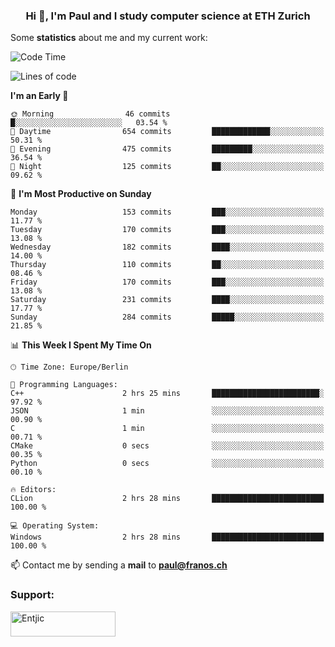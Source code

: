 <h3 align="center">Hi 👋, I'm Paul and I study computer science at ETH Zurich</h3>


Some **statistics** about me and my current work:

<!--START_SECTION:waka-->
![Code Time](http://img.shields.io/badge/Code%20Time-1%2C356%20hrs%2059%20mins-blue)

![Lines of code](https://img.shields.io/badge/From%20Hello%20World%20I%27ve%20Written-1.9%20million%20lines%20of%20code-blue)

**I'm an Early 🐤** 

```text
🌞 Morning                46 commits          █░░░░░░░░░░░░░░░░░░░░░░░░   03.54 % 
🌆 Daytime                654 commits         █████████████░░░░░░░░░░░░   50.31 % 
🌃 Evening                475 commits         █████████░░░░░░░░░░░░░░░░   36.54 % 
🌙 Night                  125 commits         ██░░░░░░░░░░░░░░░░░░░░░░░   09.62 % 
```
📅 **I'm Most Productive on Sunday** 

```text
Monday                   153 commits         ███░░░░░░░░░░░░░░░░░░░░░░   11.77 % 
Tuesday                  170 commits         ███░░░░░░░░░░░░░░░░░░░░░░   13.08 % 
Wednesday                182 commits         ████░░░░░░░░░░░░░░░░░░░░░   14.00 % 
Thursday                 110 commits         ██░░░░░░░░░░░░░░░░░░░░░░░   08.46 % 
Friday                   170 commits         ███░░░░░░░░░░░░░░░░░░░░░░   13.08 % 
Saturday                 231 commits         ████░░░░░░░░░░░░░░░░░░░░░   17.77 % 
Sunday                   284 commits         █████░░░░░░░░░░░░░░░░░░░░   21.85 % 
```


📊 **This Week I Spent My Time On** 

```text
🕑︎ Time Zone: Europe/Berlin

💬 Programming Languages: 
C++                      2 hrs 25 mins       ████████████████████████░   97.92 % 
JSON                     1 min               ░░░░░░░░░░░░░░░░░░░░░░░░░   00.90 % 
C                        1 min               ░░░░░░░░░░░░░░░░░░░░░░░░░   00.71 % 
CMake                    0 secs              ░░░░░░░░░░░░░░░░░░░░░░░░░   00.35 % 
Python                   0 secs              ░░░░░░░░░░░░░░░░░░░░░░░░░   00.10 % 

🔥 Editors: 
CLion                    2 hrs 28 mins       █████████████████████████   100.00 % 

💻 Operating System: 
Windows                  2 hrs 28 mins       █████████████████████████   100.00 % 
```


<!--END_SECTION:waka-->

📫 Contact me by sending a **mail** to **paul@franos.ch**

<h3 align="left">Support:</h3>
<p><a href="https://ko-fi.com/Entjic"> <img align="left" src="https://cdn.ko-fi.com/cdn/kofi3.png?v=3" height="40" width="168" alt="Entjic" /></a></p>
